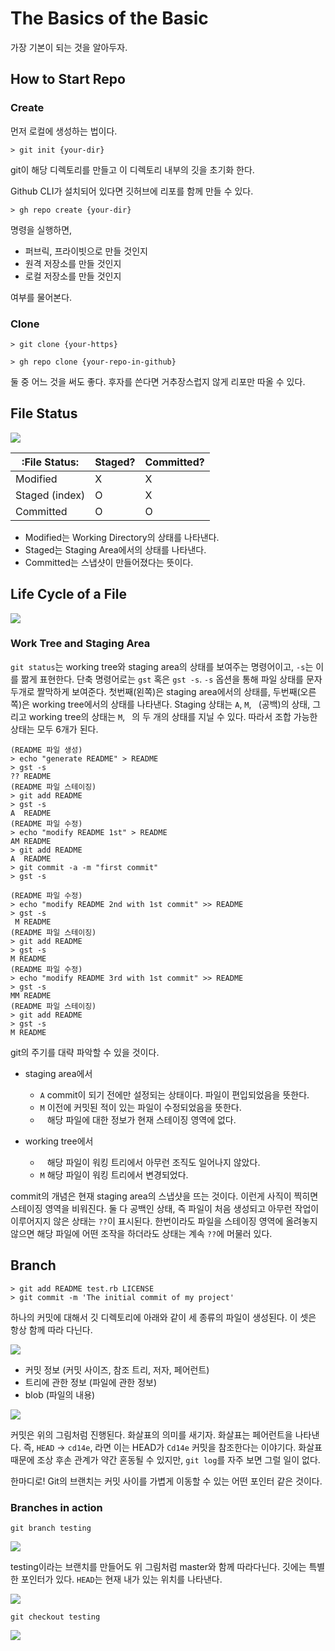 # The Basics of the Basic 
가장 기본이 되는 것을 알아두자. 


## How to Start Repo 

### Create 

먼저 로컬에 생성하는 법이다. 

```shell
> git init {your-dir}
```

git이 해당 디렉토리를 만들고 이 디렉토리 내부의 깃을 초기화 한다. 

Github CLI가 설치되어 있다면 깃허브에 리포를 함께 만들 수 있다. 

```shell
> gh repo create {your-dir}
```

명령을 실행하면, 

+ 퍼브릭, 프라이빗으로 만들 것인지 
+ 원격 저장소를 만들 것인지 
+ 로컬 저장소를 만들 것인지 

여부를 물어본다. 

### Clone 

```shell
> git clone {your-https}
```

```shell
> gh repo clone {your-repo-in-github}
```

둘 중 어느 것을 써도 좋다. 후자를 쓴다면 거추장스럽지 않게 리포만 따올 수 있다. 

## File Status 

![](https://git-scm.com/book/en/v2/images/areas.png)

|:File Status:|Staged?|Committed?|
|------|---|---|
|Modified| X | X |
|Staged (index)| O | X |
|Committed| O | O |

- Modified는 Working Directory의 상태를 나타낸다. 
- Staged는 Staging Area에서의 상태를 나타낸다. 
- Committed는 스냅샷이 만들어졌다는 뜻이다. 


## Life Cycle of a File

![](https://git-scm.com/book/en/v2/images/lifecycle.png)

###  Work Tree and Staging Area

`git status`는 working tree와 staging area의 상태를 보여주는 명령어이고, `-s`는 이를 짦게 표현한다. 단축 명령어로는 `gst` 혹은 `gst -s`. `-s` 옵션을 통해 파일 상태를 문자 두개로 짤막하게 보여준다. 첫번째(왼쪽)은 staging area에서의 상태를, 두번째(오른쪽)은 working tree에서의 상태를 나타낸다. Staging 상태는 `A`, `M`, ` `(공백)의 상태, 그리고 working tree의 상태는 `M`, ` `의 두 개의 상태를 지닐 수 있다. 따라서 조합 가능한 상태는 모두 6개가 된다. 


```shell
(README 파일 생성)
> echo "generate README" > README
> gst -s 
?? README
(README 파일 스테이징)
> git add README 
> gst -s 
A  README
(README 파일 수정)
> echo "modify README 1st" > README
AM README
> git add README 
A  README
> git commit -a -m "first commit"
> gst -s 

(README 파일 수정)
> echo "modify README 2nd with 1st commit" >> README
> gst -s 
 M README
(README 파일 스테이징) 
> git add README 
> gst -s 
M README 
(README 파일 수정) 
> echo "modify README 3rd with 1st commit" >> README
> gst -s
MM README 
(README 파일 스테이징)
> git add README 
> gst -s 
M README 
```

git의 주기를 대략 파악할 수 있을 것이다. 

+ staging area에서 
  + `A` commit이 되기 전에만 설정되는 상태이다. 파일이 편입되었음을 뜻한다. 
  + `M` 이전에 커밋된 적이 있는 파일이 수정되었음을 뜻한다. 
  + ` ` 해당 파일에 대한 정보가 현재 스테이징 영역에 없다. 
 
+ working tree에서 
  + ` ` 해당 파일이 워킹 트리에서 아무런 조직도 일어나지 않았다. 
  + `M` 해당 파일이 워킹 트리에서 변경되었다. 


commit의 개념은 현재 staging area의 스냅샷을 뜨는 것이다. 이런게 사직이 찍히면 스테이징 영역을 비워진다. 둘 다 공백인 상태, 즉 파일이 처음 생성되고 아무런 작업이 이루어지지 않은 상태는 `??`이 표시된다. 한번이라도 파일을 스테이징 영역에 올려놓지 않으면 해당 파일에 어떤 조작을 하더라도 상태는 계속 `??`에 머물러 있다. 


## Branch 

```shell
> git add README test.rb LICENSE
> git commit -m 'The initial commit of my project'
```

하나의 커밋에 대해서 깃 디렉토리에 아래와 같이 세 종류의 파일이 생성된다. 이 셋은 항상 함께 따라 다닌다. 

![](https://git-scm.com/book/en/v2/images/commit-and-tree.png)

- 커밋 정보 (커밋 사이즈, 참조 트리, 저자, 페어런트)
- 트리에 관한 정보 (파일에 관한 정보) 
- blob (파일의 내용) 

![](https://git-scm.com/book/en/v2/images/commits-and-parents.png)

커밋은 위의 그림처럼 진행된다. 화살표의 의미를 새기자. 화살표는 페어런트을 나타낸다. 즉, `HEAD` -> `cd14e`, 라면 이는 HEAD가 `Cd14e` 커밋을 참조한다는 이야기다. 화살표 때문에 조상 후손 관계가 약간 혼동될 수 있지만, `git log`를 자주 보면 그럴 일이 없다. 

한마디로! Git의 브랜치는 커밋 사이를 가볍게 이동할 수 있는 어떤 포인터 같은 것이다. 

### Branches in action 

```shell
git branch testing 
```

![](https://git-scm.com/book/en/v2/images/two-branches.png)

testing이라는 브랜치를 만들어도 위 그림처럼 master와 함께 따라다닌다. 깃에는 특별한 포인터가 있다. `HEAD`는 현재 내가 있는 위치를 나타낸다. 

![](https://git-scm.com/book/en/v2/images/head-to-master.png)

```shell
git checkout testing 
```

![](https://git-scm.com/book/en/v2/images/head-to-testing.png)

